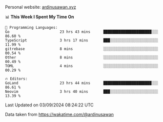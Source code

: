 Personal website: [ardinusawan.xyz](https://ardinusawan.xyz)

<!--START_SECTION:waka-->
📊 **This Week I Spent My Time On** 

```text
💬 Programming Languages: 
Go                       23 hrs 43 mins      ██████████████████████░░░   86.60 % 
TypeScript               3 hrs 17 mins       ███░░░░░░░░░░░░░░░░░░░░░░   11.99 % 
gitrebase                8 mins              ░░░░░░░░░░░░░░░░░░░░░░░░░   00.54 % 
Other                    8 mins              ░░░░░░░░░░░░░░░░░░░░░░░░░   00.49 % 
TOML                     4 mins              ░░░░░░░░░░░░░░░░░░░░░░░░░   00.29 % 

🔥 Editors: 
GoLand                   23 hrs 44 mins      ██████████████████████░░░   86.61 % 
Neovim                   3 hrs 40 mins       ███░░░░░░░░░░░░░░░░░░░░░░   13.39 % 
```


 Last Updated on 03/09/2024 08:24:22 UTC
<!--END_SECTION:waka-->
Data taken from https://wakatime.com/@ardinusawan
